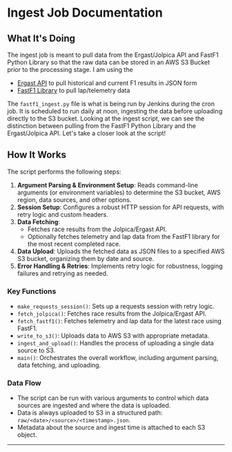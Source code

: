 # Ingest Job Documentation

## What It's Doing
The ingest job is meant to pull data from the Ergast/Jolpica API and FastF1 Python Library so that the raw data can be stored in an AWS S3 Bucket prior to the processing stage. I am using the 

- [Ergast API]() to pull historical and current F1 results in JSON form
- [FastF1 Library]() to pull lap/telemetry data

The ```fastf1_ingest.py``` file is what is being run by Jenkins during the cron job. It is scheduled to run daily at noon, ingesting the data before uploading directly to the S3 bucket. Looking at the ingest script, we can see the distinction between pulling from the FastF1 Python Library and the Ergast/Jolpica API. Let's take a closer look at the script!

## How It Works

The script performs the following steps:

1. **Argument Parsing & Environment Setup**: Reads command-line arguments (or environment variables) to determine the S3 bucket, AWS region, data sources, and other options.
2. **Session Setup**: Configures a robust HTTP session for API requests, with retry logic and custom headers.
3. **Data Fetching**:
   - Fetches race results from the Jolpica/Ergast API.
   - Optionally fetches telemetry and lap data from the FastF1 library for the most recent completed race.
4. **Data Upload**: Uploads the fetched data as JSON files to a specified AWS S3 bucket, organizing them by date and source.
5. **Error Handling & Retries**: Implements retry logic for robustness, logging failures and retrying as needed.

### Key Functions
- `make_requests_session()`: Sets up a requests session with retry logic.
- `fetch_jolpica()`: Fetches race results from the Jolpica/Ergast API.
- `fetch_fastf1()`: Fetches telemetry and lap data for the latest race using FastF1.
- `write_to_s3()`: Uploads data to AWS S3 with appropriate metadata.
- `ingest_and_upload()`: Handles the process of uploading a single data source to S3.
- `main()`: Orchestrates the overall workflow, including argument parsing, data fetching, and uploading.

### Data Flow
- The script can be run with various arguments to control which data sources are ingested and where the data is uploaded.
- Data is always uploaded to S3 in a structured path: `raw/<date>/<source>/<timestamp>.json`.
- Metadata about the source and ingest time is attached to each S3 object.

---


